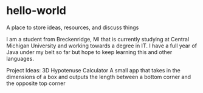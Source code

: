 # hello-world

A place to store ideas, resources, and discuss things

I am a student from Breckenridge, MI that is currently studying at Central Michigan University and working towards a degree in IT. 
I have a full year of Java under my belt so far but hope to keep learning this and other languages.


Project Ideas:
3D Hypotenuse Calculator
A small app that takes in the dimensions of a box and outputs the length between a bottom corner and the opposite top corner
